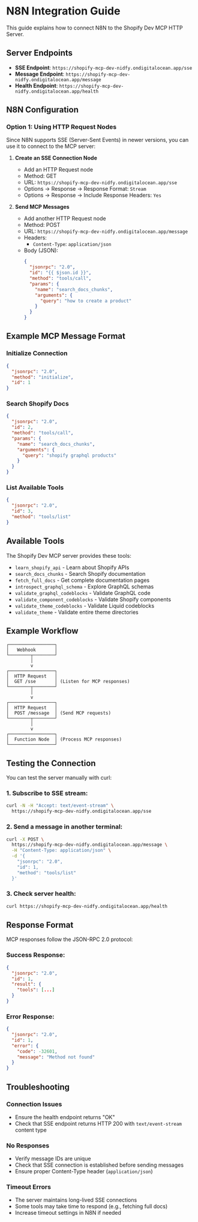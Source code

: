 # N8N Integration Guide

This guide explains how to connect N8N to the Shopify Dev MCP HTTP Server.

## Server Endpoints

- **SSE Endpoint**: `https://shopify-mcp-dev-nidfy.ondigitalocean.app/sse`
- **Message Endpoint**: `https://shopify-mcp-dev-nidfy.ondigitalocean.app/message`
- **Health Endpoint**: `https://shopify-mcp-dev-nidfy.ondigitalocean.app/health`

## N8N Configuration

### Option 1: Using HTTP Request Nodes

Since N8N supports SSE (Server-Sent Events) in newer versions, you can use it to connect to the MCP server:

1. **Create an SSE Connection Node**
   - Add an HTTP Request node
   - Method: GET
   - URL: `https://shopify-mcp-dev-nidfy.ondigitalocean.app/sse`
   - Options → Response → Response Format: `Stream`
   - Options → Response → Include Response Headers: `Yes`

2. **Send MCP Messages**
   - Add another HTTP Request node
   - Method: POST
   - URL: `https://shopify-mcp-dev-nidfy.ondigitalocean.app/message`
   - Headers:
     - `Content-Type`: `application/json`
   - Body (JSON):
     ```json
     {
       "jsonrpc": "2.0",
       "id": "{{ $json.id }}",
       "method": "tools/call",
       "params": {
         "name": "search_docs_chunks",
         "arguments": {
           "query": "how to create a product"
         }
       }
     }
     ```

## Example MCP Message Format

### Initialize Connection
```json
{
  "jsonrpc": "2.0",
  "method": "initialize",
  "id": 1
}
```

### Search Shopify Docs
```json
{
  "jsonrpc": "2.0",
  "id": 2,
  "method": "tools/call",
  "params": {
    "name": "search_docs_chunks",
    "arguments": {
      "query": "shopify graphql products"
    }
  }
}
```

### List Available Tools
```json
{
  "jsonrpc": "2.0",
  "id": 3,
  "method": "tools/list"
}
```

## Available Tools

The Shopify Dev MCP server provides these tools:

- `learn_shopify_api` - Learn about Shopify APIs
- `search_docs_chunks` - Search Shopify documentation
- `fetch_full_docs` - Get complete documentation pages
- `introspect_graphql_schema` - Explore GraphQL schemas
- `validate_graphql_codeblocks` - Validate GraphQL code
- `validate_component_codeblocks` - Validate Shopify components
- `validate_theme_codeblocks` - Validate Liquid codeblocks
- `validate_theme` - Validate entire theme directories

## Example Workflow

```
┌─────────────────┐
│   Webhook       │
└────────┬────────┘
         │
         v
┌─────────────────┐
│  HTTP Request   │
│  GET /sse       │ (Listen for MCP responses)
└────────┬────────┘
         │
         v
┌─────────────────┐
│  HTTP Request   │
│  POST /message  │ (Send MCP requests)
└────────┬────────┘
         │
         v
┌─────────────────┐
│  Function Node  │ (Process MCP responses)
└─────────────────┘
```

## Testing the Connection

You can test the server manually with curl:

### 1. Subscribe to SSE stream:
```bash
curl -N -H "Accept: text/event-stream" \
  https://shopify-mcp-dev-nidfy.ondigitalocean.app/sse
```

### 2. Send a message in another terminal:
```bash
curl -X POST \
  https://shopify-mcp-dev-nidfy.ondigitalocean.app/message \
  -H "Content-Type: application/json" \
  -d '{
    "jsonrpc": "2.0",
    "id": 1,
    "method": "tools/list"
  }'
```

### 3. Check server health:
```bash
curl https://shopify-mcp-dev-nidfy.ondigitalocean.app/health
```

## Response Format

MCP responses follow the JSON-RPC 2.0 protocol:

### Success Response:
```json
{
  "jsonrpc": "2.0",
  "id": 1,
  "result": {
    "tools": [...]
  }
}
```

### Error Response:
```json
{
  "jsonrpc": "2.0",
  "id": 1,
  "error": {
    "code": -32601,
    "message": "Method not found"
  }
}
```

## Troubleshooting

### Connection Issues
- Ensure the health endpoint returns "OK"
- Check that SSE endpoint returns HTTP 200 with `text/event-stream` content type

### No Responses
- Verify message IDs are unique
- Check that SSE connection is established before sending messages
- Ensure proper Content-Type header (`application/json`)

### Timeout Errors
- The server maintains long-lived SSE connections
- Some tools may take time to respond (e.g., fetching full docs)
- Increase timeout settings in N8N if needed

